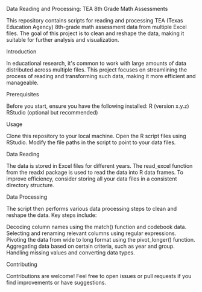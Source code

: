 Data Reading and Processing: TEA 8th Grade Math Assessments

This repository contains scripts for reading and processing TEA (Texas Education Agency) 8th-grade math assessment data from multiple Excel files. The goal of this project is to clean and reshape the data, making it suitable for further analysis and visualization.


Introduction

In educational research, it's common to work with large amounts of data distributed across multiple files. This project focuses on streamlining the process of reading and transforming such data, making it more efficient and manageable.


Prerequisites

Before you start, ensure you have the following installed:
R (version x.y.z)
RStudio (optional but recommended)


Usage

Clone this repository to your local machine.
Open the R script files using RStudio.
Modify the file paths in the script to point to your data files.


Data Reading

The data is stored in Excel files for different years. The read_excel function from the readxl package is used to read the data into R data frames. To improve efficiency, consider storing all your data files in a consistent directory structure.


Data Processing

The script then performs various data processing steps to clean and reshape the data. Key steps include:

Decoding column names using the match() function and codebook data.
Selecting and renaming relevant columns using regular expressions.
Pivoting the data from wide to long format using the pivot_longer() function.
Aggregating data based on certain criteria, such as year and group.
Handling missing values and converting data types.


Contributing

Contributions are welcome! Feel free to open issues or pull requests if you find improvements or have suggestions.
